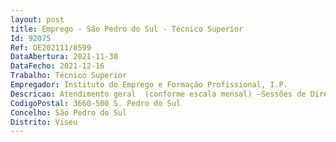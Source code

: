 ```yaml
--- 
layout: post
title: Emprego - São Pedro do Sul - Técnico Superior
Id: 92075
Ref: OE202111/0599
DataAbertura: 2021-11-30
DataFecho: 2021-12-16
Trabalho: Técnico Superior
Empregador: Instituto do Emprego e Formação Profissional, I.P.
Descricao: Atendimento geral  (conforme escala mensal) –Sessões de Direitos e Deveres (conforme escala anual) –Sessões de Controlo da procura ativa de emprego (conforme escala anual) – Responsável de tratamento e ajustamento das medidas de Formação Profissional no SE de São Pedro do SulRetirar as listagens do SIGAE de potenciais candidatosEfetuar as convocatórias e todos os registos inerentes ao seu tratamento em SIGAERealizar as sessões de divulgação das ações nos vários concelhos (Castro Daire, São Pedro do Sul, Vouzela e Oliveira de Frades)Entrevistas individuais para esclarecimento e verificação de melhor resposta aos candidatosConstituição de turmas Apoio, ao Centro de Formação, na escolha e indicação de locais de formação mais adequados Divulgação dos apoios socias devidos aos candidatos, e indicação de toda a documentação necessária para apresentação no dia do 1º acolhimentoEncaminhamento dos candidatos, em SIGAE, para a respetiva açãoParticipar nas Reuniões mensais com o Centro de Formação, para controlo e sugestões do Plano de FormaçãoEncaminhamento, em SIGAE, de candidatos para as ações de formação realizadas por entidades externasRegisto de términus, em SIGAE, dos candidatos integrados em ações de formação realizadas pelas Entidades ExternasRegisto de desistência e devida articulação com os Coordenadores das açõesTratamento dos candidatos a formação em SGFOR e SIGOArticulação com o Centro de Formação nas várias vertentesArticulação com o Centro de Recursos para avaliação, emissão de declarações de portador de deficiência para integração em ações de formação especializada e respetivos encaminhamentos em SIGAE.
CodigoPostal: 3660-500 S. Pedro do Sul
Concelho: São Pedro do Sul
Distrito: Viseu
--- 
```

